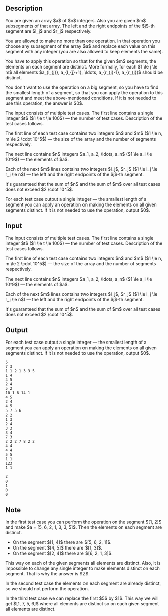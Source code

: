 ## Description

<div><p>You are given an array $a$ of $n$ integers. Also you are given $m$ subsegments of that array. The left and the right endpoints of the $j$-th segment are $l_j$ and $r_j$ respectively.</p><p>You are allowed to make <span class="tex-font-style-bf">no more than one</span> operation. In that operation you choose any subsegment of the array $a$ and replace each value on this segment with any integer (you are also allowed to keep elements the same).</p><p>You have to apply this operation so that for the given $m$ segments, the elements on each segment are distinct. More formally, for each $1 \le j \le m$ all elements $a_{l_{j}}, a_{l_{j}+1}, \ldots, a_{r_{j}-1}, a_{r_{j}}$ should be distinct.</p><p>You don't want to use the operation on a big segment, so you have to find the smallest length of a segment, so that you can apply the operation to this segment and meet the above-mentioned conditions. If it is not needed to use this operation, the answer is $0$.</p></div><div class="input-specification"><p>The input consists of multiple test cases. The first line contains a single integer $t$ ($1 \le t \le 100$)&nbsp;— the number of test cases. Description of the test cases follows.</p><p>The first line of each test case contains two integers $n$ and $m$ ($1 \le n, m \le 2 \cdot 10^5$)&nbsp;— the size of the array and the number of segments respectively.</p><p>The next line contains $n$ integers $a_1, a_2, \ldots, a_n$ ($1 \le a_i \le 10^9$)&nbsp;— the elements of $a$.</p><p>Each of the next $m$ lines contains two integers $l_j$, $r_j$ ($1 \le l_j \le r_j \le n$)&nbsp;— the left and the right endpoints of the $j$-th segment.</p><p>It's guaranteed that the sum of $n$ and the sum of $m$ over all test cases does not exceed $2 \cdot 10^5$.</p></div><div class="output-specification"><p>For each test case output a single integer&nbsp;— the smallest length of a segment you can apply an operation on making the elements on all given segments distinct. If it is not needed to use the operation, output $0$.</p></div>

## Input

<p>The input consists of multiple test cases. The first line contains a single integer $t$ ($1 \le t \le 100$)&nbsp;— the number of test cases. Description of the test cases follows.</p><p>The first line of each test case contains two integers $n$ and $m$ ($1 \le n, m \le 2 \cdot 10^5$)&nbsp;— the size of the array and the number of segments respectively.</p><p>The next line contains $n$ integers $a_1, a_2, \ldots, a_n$ ($1 \le a_i \le 10^9$)&nbsp;— the elements of $a$.</p><p>Each of the next $m$ lines contains two integers $l_j$, $r_j$ ($1 \le l_j \le r_j \le n$)&nbsp;— the left and the right endpoints of the $j$-th segment.</p><p>It's guaranteed that the sum of $n$ and the sum of $m$ over all test cases does not exceed $2 \cdot 10^5$.</p>

## Output

<p>For each test case output a single integer&nbsp;— the smallest length of a segment you can apply an operation on making the elements on all given segments distinct. If it is not needed to use the operation, output $0$.</p>





```input1|2,3,4,5,6,11,12,13,14,15,16,17,23,24,25
5
7 3
1 1 2 1 3 3 5
1 4
4 5
2 4
5 2
10 1 6 14 1
4 5
2 4
4 5
5 7 5 6
2 2
1 3
2 4
3 3
3 4
7 3
2 2 2 7 8 2 2
4 4
4 4
5 5
1 1
123
1 1
```




```output1
2
0
1
0
0
```



## Note

<p>In the first test case you can perform the operation on the segment $[1, 2]$ and make $a = [5, 6, 2, 1, 3, 3, 5]$. Then the elements on each segment are distinct.</p><ul> <li> On the segment $[1, 4]$ there are $[5, 6, 2, 1]$. </li><li> On the segment $[4, 5]$ there are $[1, 3]$. </li><li> On the segment $[2, 4]$ there are $[6, 2, 1, 3]$. </li></ul><p>This way on each of the given segments all elements are distinct. Also, it is impossible to change any single integer to make elements distinct on each segment. That is why the answer is $2$.</p><p>In the second test case the elements on each segment are already distinct, so we should not perform the operation.</p><p>In the third test case we can replace the first $5$ by $1$. This way we will get $[1, 7, 5, 6]$ where all elements are distinct so on each given segment all elements are distinct.</p>

